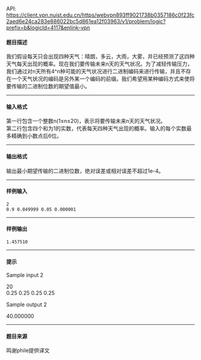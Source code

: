 API: https://client.vpn.nuist.edu.cn/https/webvpn893ff9021738b0357186c0f23fc2aed6e24ca283e886022bc5d861ea12f03963/v1/problem/logic?prefix=b&logicId=4117&enlink-vpn

#### 题目描述

我们假设每天只会出现四种天气：晴朗，多云，大雨，大雾，并已经预测了这四种天气每天出现的概率。现在我们要传输未来n天的天气状况。为了减轻传输压力，我们通过对n天所有4^n种可能的天气状况进行二进制编码来进行传输，并且不存在一个天气状况的编码是另外某一个编码的前缀。我们希望用某种编码方式来使将要传输的二进制位数的期望值最小。

---

#### 输入格式

第一行包含一个整数n(1≤n≤20)，表示将要传输未来n天的天气状况。  
第二行包含四个和为1的实数，代表每天四种天气出现的概率。输入的每个实数最多精确到小数点后6位。

---

#### 输出格式

输出最小期望传输的二进制位数，绝对误差或相对误差不超过1e-4。

---

#### 样例输入
```
2
0.9 0.049999 0.05 0.000001
```

---

#### 样例输出
```
1.457510
```

---

#### 提示

Sample input 2  
  
20  
0.25 0.25 0.25 0.25  
  
Sample output 2  
  
40.000000

---

#### 题目来源

鸣谢phile提供译文